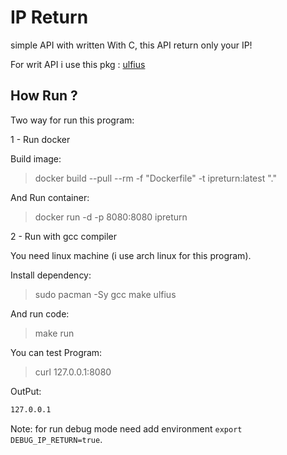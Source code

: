 # IP Return

simple API with written With C, this API return only your IP!

For writ API i use this pkg : [ulfius](https://github.com/babelouest/ulfius)

## How Run ?

Two way for run this program:

1 - Run docker

Build image:
> docker build --pull --rm -f "Dockerfile" -t ipreturn:latest "."

And Run container:
> docker run -d -p 8080:8080 ipreturn

2 - Run with gcc compiler

You need linux machine (i use arch linux for this program).

Install dependency:
> sudo pacman -Sy gcc make ulfius

And run code:
> make run

You can test Program:
> curl 127.0.0.1:8080

OutPut:

```txt
127.0.0.1
```

Note: for run debug mode need add environment `export DEBUG_IP_RETURN=true`.
